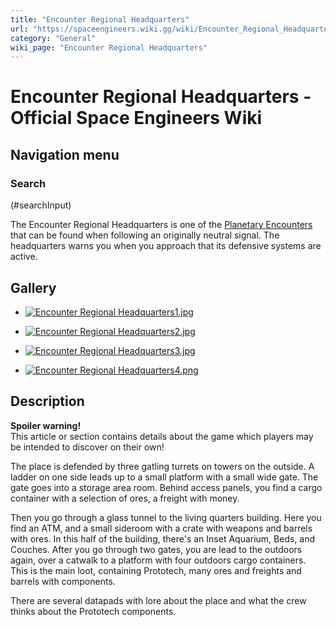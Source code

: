 ```yaml
---
title: "Encounter Regional Headquarters"
url: "https://spaceengineers.wiki.gg/wiki/Encounter_Regional_Headquarters"
category: "General"
wiki_page: "Encounter Regional Headquarters"
---
```


# Encounter Regional Headquarters - Official Space Engineers Wiki

## Navigation menu

### Search

(#searchInput)

The Encounter Regional Headquarters is one of the [Planetary Encounters](https://spaceengineers.wiki.gg/wiki/Planetary_Encounters "Planetary Encounters") that can be found when following an originally neutral signal. The headquarters warns you when you approach that its defensive systems are active.

## Gallery

*   [![Encounter Regional Headquarters1.jpg](https://spaceengineers.wiki.gg/images/thumb/Encounter_Regional_Headquarters1.jpg/120px-Encounter_Regional_Headquarters1.jpg?35e673)](https://spaceengineers.wiki.gg/wiki/File:Encounter_Regional_Headquarters1.jpg)
    
*   [![Encounter Regional Headquarters2.jpg](https://spaceengineers.wiki.gg/images/thumb/Encounter_Regional_Headquarters2.jpg/120px-Encounter_Regional_Headquarters2.jpg?97b63d)](https://spaceengineers.wiki.gg/wiki/File:Encounter_Regional_Headquarters2.jpg)
    
*   [![Encounter Regional Headquarters3.jpg](https://spaceengineers.wiki.gg/images/thumb/Encounter_Regional_Headquarters3.jpg/120px-Encounter_Regional_Headquarters3.jpg?61a9b6)](https://spaceengineers.wiki.gg/wiki/File:Encounter_Regional_Headquarters3.jpg)
    
*   [![Encounter Regional Headquarters4.png](https://spaceengineers.wiki.gg/images/thumb/Encounter_Regional_Headquarters4.png/120px-Encounter_Regional_Headquarters4.png?3615bc)](https://spaceengineers.wiki.gg/wiki/File:Encounter_Regional_Headquarters4.png)
    

## Description

**Spoiler warning!**  
This article or section contains details about the game which players may be intended to discover on their own!

The place is defended by three gatling turrets on towers on the outside. A ladder on one side leads up to a small platform with a small wide gate. The gate goes into a storage area room. Behind access panels, you find a cargo container with a selection of ores, a freight with money.

Then you go through a glass tunnel to the living quarters building. Here you find an ATM, and a small sideroom with a crate with weapons and barrels with ores. In this half of the building, there's an Inset Aquarium, Beds, and Couches. After you go through two gates, you are lead to the outdoors again, over a catwalk to a platform with four outdoors cargo containers. This is the main loot, containing Prototech, many ores and freights and barrels with components.

There are several datapads with lore about the place and what the crew thinks about the Prototech components.